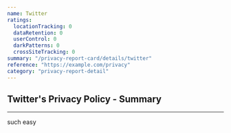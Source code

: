 ```yaml
---
name: Twitter
ratings:
  locationTracking: 0
  dataRetention: 0
  userControl: 0
  darkPatterns: 0
  crossSiteTracking: 0
summary: "/privacy-report-card/details/twitter"
reference: "https://example.com/privacy"
category: "privacy-report-detail"
---
```


## Twitter's Privacy Policy - Summary

---
such easy
  